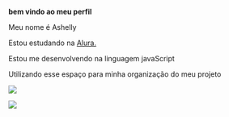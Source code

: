 **bem vindo ao meu perfil**

Meu nome é Ashelly 

Estou estudando na [Alura. ](https:www.alura.com.br)

Estou me desenvolvendo na linguagem javaScript

Utilizando esse espaço para minha organização do meu projeto 

![](https://media1.tenor.com/m/mNRBAlvGEV4AAAAC/nanami-jujutsu-kaisen)

![](https://media1.tenor.com/m/O_lrmoHdqGYAAAAC/supernatural-dean-winchester.gif)
